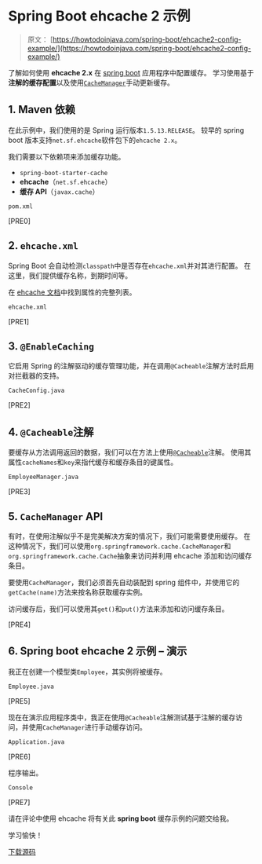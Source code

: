 # Spring Boot ehcache 2 示例

> 原文： [https://howtodoinjava.com/spring-boot/ehcache2-config-example/](https://howtodoinjava.com/spring-boot/ehcache2-config-example/)

了解如何使用 **ehcache 2.x** 在 [spring boot](https://howtodoinjava.com/spring-boot-tutorials/) 应用程序中配置缓存。 学习使用基于**注解的缓存配置**以及使用[`CacheManager`](https://docs.spring.io/autorepo/docs/spring-framework/4.1.8.RELEASE/javadoc-api/org/springframework/cache/CacheManager.html)手动更新缓存。

## 1\. Maven 依赖

在此示例中，我们使用的是 Spring 运行版本`1.5.13.RELEASE`。 较早的 spring boot 版本支持`net.sf.ehcache`软件包下的`ehcache 2.x`。

我们需要以下依赖项来添加缓存功能。

*   `spring-boot-starter-cache`
*   **ehcache**（`net.sf.ehcache`）
*   **缓存 API**（`javax.cache`）

`pom.xml`

[PRE0]

## 2\. `ehcache.xml`

Spring Boot 会自动检测`classpath`中是否存在`ehcache.xml`并对其进行配置。 在这里，我们提供缓存名称，到期时间等。

在 [ehcache 文档](https://www.ehcache.org/documentation/2.8/configuration/configuration.html#dynamically-changing-cache-configuration)中找到属性的完整列表。

`ehcache.xml`

[PRE1]

## 3\. `@EnableCaching`

它启用 Spring 的注解驱动的缓存管理功能，并在调用`@Cacheable`注解方法时启用对拦截器的支持。

`CacheConfig.java`

[PRE2]

## 4\. `@Cacheable`注解

要缓存从方法调用返回的数据，我们可以在方法上使用[`@Cacheable`](https://docs.spring.io/spring/docs/current/javadoc-api/org/springframework/cache/annotation/Cacheable.html)注解。 使用其属性`cacheNames`和`key`来指代缓存和缓存条目的键属性。

`EmployeeManager.java`

[PRE3]

## 5\. `CacheManager` API

有时，在使用注解似乎不是完美解决方案的情况下，我们可能需要使用缓存。 在这种情况下，我们可以使用`org.springframework.cache.CacheManager`和`org.springframework.cache.Cache`抽象来访问并利用 ehcache 添加和访问缓存条目。

要使用`CacheManager`，我们必须首先自动装配到 spring 组件中，并使用它的`getCache(name)`方法来按名称获取缓存实例。

访问缓存后，我们可以使用其`get()`和`put()`方法来添加和访问缓存条目。

[PRE4]

## 6\. Spring boot ehcache 2 示例 – 演示

我正在创建一个模型类`Employee`，其实例将被缓存。

`Employee.java`

[PRE5]

现在在演示应用程序类中，我正在使用`@Cacheable`注解测试基于注解的缓存访问，并使用`CacheManager`进行手动缓存访问。

`Application.java`

[PRE6]

程序输出。

`Console`

[PRE7]

请在评论中使用 ehcache 将有关此 **spring boot** 缓存示例的问题交给我。

学习愉快！

[下载源码](https://howtodoinjava.com/wp-content/downloads/SpringBootCacheDemo-ehcache2.zip)